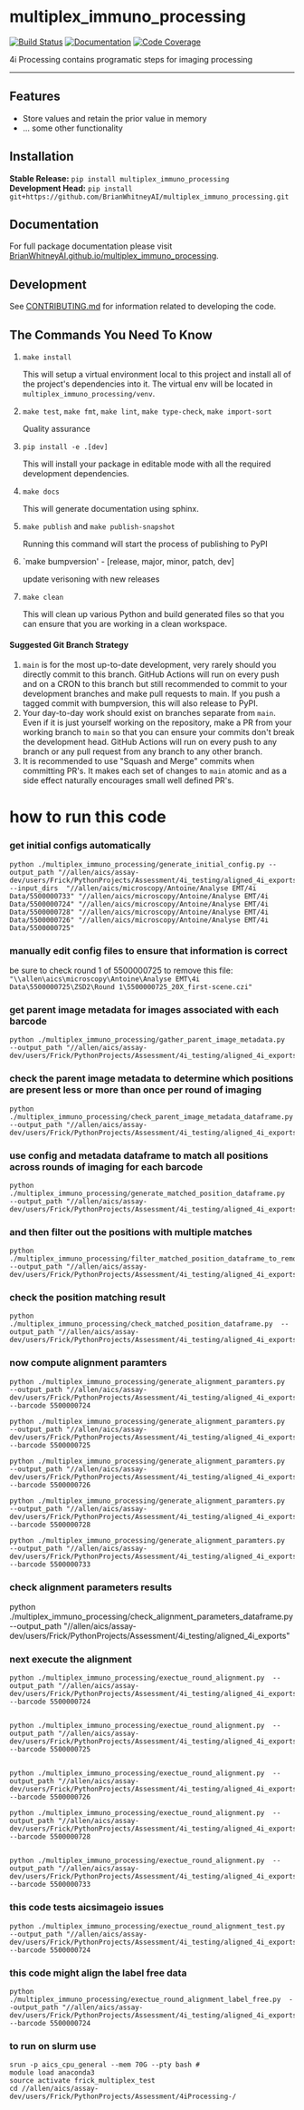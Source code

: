# multiplex_immuno_processing

[![Build Status](https://github.com/BrianWhitneyAI/multiplex_immuno_processing/workflows/Build%20Main/badge.svg)](https://github.com/BrianWhitneyAI/multiplex_immuno_processing/actions)
[![Documentation](https://github.com/BrianWhitneyAI/multiplex_immuno_processing/workflows/Documentation/badge.svg)](https://BrianWhitneyAI.github.io/multiplex_immuno_processing/)
[![Code Coverage](https://codecov.io/gh/BrianWhitneyAI/multiplex_immuno_processing/branch/main/graph/badge.svg)](https://codecov.io/gh/BrianWhitneyAI/multiplex_immuno_processing)

4i Processing contains programatic steps for imaging processing 

---
## Features

-   Store values and retain the prior value in memory
-   ... some other functionality

## Installation

**Stable Release:** `pip install multiplex_immuno_processing`<br>
**Development Head:** `pip install git+https://github.com/BrianWhitneyAI/multiplex_immuno_processing.git`

## Documentation

For full package documentation please visit [BrianWhitneyAI.github.io/multiplex_immuno_processing](https://BrianWhitneyAI.github.io/multiplex_immuno_processing).

## Development

See [CONTRIBUTING.md](CONTRIBUTING.md) for information related to developing the code.

## The Commands You Need To Know

1. `make install`

    This will setup a virtual environment local to this project and install all of the
    project's dependencies into it. The virtual env will be located in `multiplex_immuno_processing/venv`.

2. `make test`, `make fmt`, `make lint`, `make type-check`, `make import-sort`

    Quality assurance

3. `pip install -e .[dev]`

    This will install your package in editable mode with all the required development
    dependencies.

4. `make docs`

    This will generate documentation using sphinx. 

5. `make publish` and `make publish-snapshot`

    Running this command will start the process of publishing to PyPI

6. `make bumpversion' - [release, major, minor, patch, dev]
    
    update verisoning with new releases 

7. `make clean`

    This will clean up various Python and build generated files so that you can ensure
    that you are working in a clean workspace.



#### Suggested Git Branch Strategy

1. `main` is for the most up-to-date development, very rarely should you directly
   commit to this branch. GitHub Actions will run on every push and on a CRON to this
   branch but still recommended to commit to your development branches and make pull
   requests to main. If you push a tagged commit with bumpversion, this will also release to PyPI.
2. Your day-to-day work should exist on branches separate from `main`. Even if it is
   just yourself working on the repository, make a PR from your working branch to `main`
   so that you can ensure your commits don't break the development head. GitHub Actions
   will run on every push to any branch or any pull request from any branch to any other
   branch.
3. It is recommended to use "Squash and Merge" commits when committing PR's. It makes
   each set of changes to `main` atomic and as a side effect naturally encourages small
   well defined PR's.



# how to run this code

### get initial configs automatically
```
python ./multiplex_immuno_processing/generate_initial_config.py --output_path "//allen/aics/assay-dev/users/Frick/PythonProjects/Assessment/4i_testing/aligned_4i_exports" --input_dirs  "//allen/aics/microscopy/Antoine/Analyse EMT/4i Data/5500000733" "//allen/aics/microscopy/Antoine/Analyse EMT/4i Data/5500000724" "//allen/aics/microscopy/Antoine/Analyse EMT/4i Data/5500000728" "//allen/aics/microscopy/Antoine/Analyse EMT/4i Data/5500000726" "//allen/aics/microscopy/Antoine/Analyse EMT/4i Data/5500000725"
```

### manually edit config files to ensure that information is correct
 be sure to check round 1 of 5500000725 to remove this file: `"\\allen\aics\microscopy\Antoine\Analyse EMT\4i Data\5500000725\ZSD2\Round 1\5500000725_20X_first-scene.czi"`

### get parent image metadata for images associated with each barcode
```
python ./multiplex_immuno_processing/gather_parent_image_metadata.py  --output_path "//allen/aics/assay-dev/users/Frick/PythonProjects/Assessment/4i_testing/aligned_4i_exports"
```

### check the parent image metadata to determine which positions are present less or more than once per round of imaging
```
python ./multiplex_immuno_processing/check_parent_image_metadata_dataframe.py  --output_path "//allen/aics/assay-dev/users/Frick/PythonProjects/Assessment/4i_testing/aligned_4i_exports"
```

### use config and metadata dataframe to match all positions across rounds of imaging for each barcode
```
python ./multiplex_immuno_processing/generate_matched_position_dataframe.py  --output_path "//allen/aics/assay-dev/users/Frick/PythonProjects/Assessment/4i_testing/aligned_4i_exports"
```


### and then filter out the positions with multiple matches
```
python ./multiplex_immuno_processing/filter_matched_position_dataframe_to_remove_multiple_matches.py  --output_path "//allen/aics/assay-dev/users/Frick/PythonProjects/Assessment/4i_testing/aligned_4i_exports"
```

### check the position matching result
```
python ./multiplex_immuno_processing/check_matched_position_dataframe.py  --output_path "//allen/aics/assay-dev/users/Frick/PythonProjects/Assessment/4i_testing/aligned_4i_exports"
```

### now compute alignment paramters
```
python ./multiplex_immuno_processing/generate_alignment_paramters.py  --output_path "//allen/aics/assay-dev/users/Frick/PythonProjects/Assessment/4i_testing/aligned_4i_exports" --barcode 5500000724

python ./multiplex_immuno_processing/generate_alignment_paramters.py  --output_path "//allen/aics/assay-dev/users/Frick/PythonProjects/Assessment/4i_testing/aligned_4i_exports" --barcode 5500000725

python ./multiplex_immuno_processing/generate_alignment_paramters.py  --output_path "//allen/aics/assay-dev/users/Frick/PythonProjects/Assessment/4i_testing/aligned_4i_exports" --barcode 5500000726

python ./multiplex_immuno_processing/generate_alignment_paramters.py  --output_path "//allen/aics/assay-dev/users/Frick/PythonProjects/Assessment/4i_testing/aligned_4i_exports" --barcode 5500000728

python ./multiplex_immuno_processing/generate_alignment_paramters.py  --output_path "//allen/aics/assay-dev/users/Frick/PythonProjects/Assessment/4i_testing/aligned_4i_exports" --barcode 5500000733

```


### check alignment parameters results
python ./multiplex_immuno_processing/check_alignment_parameters_dataframe.py  --output_path "//allen/aics/assay-dev/users/Frick/PythonProjects/Assessment/4i_testing/aligned_4i_exports"


### next execute the alignment
```
python ./multiplex_immuno_processing/exectue_round_alignment.py  --output_path "//allen/aics/assay-dev/users/Frick/PythonProjects/Assessment/4i_testing/aligned_4i_exports" --barcode 5500000724


python ./multiplex_immuno_processing/exectue_round_alignment.py  --output_path "//allen/aics/assay-dev/users/Frick/PythonProjects/Assessment/4i_testing/aligned_4i_exports" --barcode 5500000725


python ./multiplex_immuno_processing/exectue_round_alignment.py  --output_path "//allen/aics/assay-dev/users/Frick/PythonProjects/Assessment/4i_testing/aligned_4i_exports" --barcode 5500000726

python ./multiplex_immuno_processing/exectue_round_alignment.py  --output_path "//allen/aics/assay-dev/users/Frick/PythonProjects/Assessment/4i_testing/aligned_4i_exports" --barcode 5500000728


python ./multiplex_immuno_processing/exectue_round_alignment.py  --output_path "//allen/aics/assay-dev/users/Frick/PythonProjects/Assessment/4i_testing/aligned_4i_exports" --barcode 5500000733
```

### this code tests aicsimageio issues
```
python ./multiplex_immuno_processing/exectue_round_alignment_test.py  --output_path "//allen/aics/assay-dev/users/Frick/PythonProjects/Assessment/4i_testing/aligned_4i_exports" --barcode 5500000724
```

### this code might align the label free data
```
python ./multiplex_immuno_processing/exectue_round_alignment_label_free.py  --output_path "//allen/aics/assay-dev/users/Frick/PythonProjects/Assessment/4i_testing/aligned_4i_exports" --barcode 5500000724
```

### to run on slurm use
```
srun -p aics_cpu_general --mem 70G --pty bash #
module load anaconda3
source activate frick_multiplex_test
cd //allen/aics/assay-dev/users/Frick/PythonProjects/Assessment/4iProcessing-/
```


